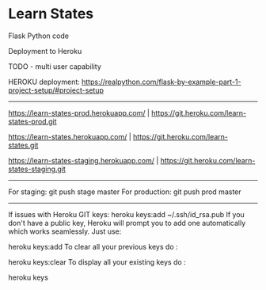 # Learn States

Flask Python code

Deployment to Heroku

TODO - multi user capability

HEROKU deployment:
https://realpython.com/flask-by-example-part-1-project-setup/#project-setup

-----------------------------------

https://learn-states-prod.herokuapp.com/ | https://git.heroku.com/learn-states-prod.git

https://learn-states.herokuapp.com/ | https://git.heroku.com/learn-states.git

https://learn-states-staging.herokuapp.com/ | https://git.heroku.com/learn-states-staging.git

---------------

For staging: git push stage master
For production: git push prod master

-----

If issues with Heroku GIT keys:
heroku keys:add ~/.ssh/id_rsa.pub
If you don't have a public key, Heroku will prompt you to add one automatically which works seamlessly. Just use:

heroku keys:add
To clear all your previous keys do :

heroku keys:clear
To display all your existing keys do :

heroku keys

